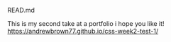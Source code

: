 READ.md


This is my second take at a portfolio i hope you like it! https://andrewbrown77.github.io/css-week2-test-1/